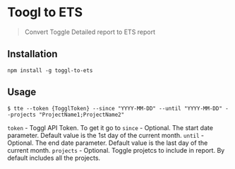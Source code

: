 # Toogl to ETS
> Convert Toggle Detailed report to ETS report

## Installation
`npm install -g toggl-to-ets`

## Usage
`$ tte --token {TogglToken} --since "YYYY-MM-DD" --until "YYYY-MM-DD" --projects "ProjectName1;ProjectName2"`

`token` - Toggl API Token. To get it go to 
`since` - Optional. The start date parameter. Default value is the 1st day of the current month.
`until` - Optional. The end date parameter. Default value is the last day of the current month.
`projects` - Optional. Toggle projetcs to include in report. By default includes all the projects.